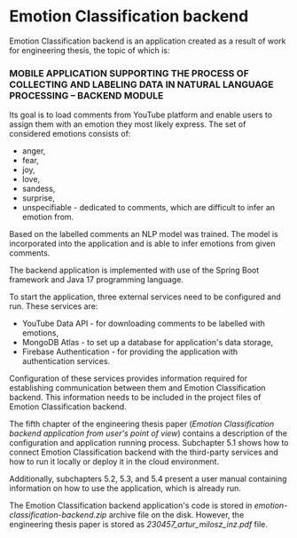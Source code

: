 # Emotion Classification backend

Emotion Classification backend is an application created as a result of work for engineering thesis, the topic of which is:

### MOBILE APPLICATION SUPPORTING THE PROCESS OF COLLECTING AND LABELING DATA IN NATURAL LANGUAGE PROCESSING – BACKEND MODULE

Its goal is to load comments from YouTube platform and enable users to assign them with an emotion they most likely express. The set of considered emotions consists of:

- anger,
- fear,
- joy,
- love,
- sandess,
- surprise,
- unspecifiable - dedicated to comments, which are difficult to infer an emotion from.

Based on the labelled comments an NLP model was trained.
The model is incorporated into the application and is able to infer emotions from given comments.

The backend application is implemented with use of the Spring Boot framework and Java 17 programming language.

To start the application, three external services need to be configured and run. These services are:

- YouTube Data API - for downloading comments to be labelled with emotions,
- MongoDB Atlas - to set up a database for application's data storage,
- Firebase Authentication - for providing the application with authentication services.

Configuration of these services provides information required for establishing communication between them and Emotion Classification backend. This information needs to be included in the project files of Emotion Classification backend.

The fifth chapter of the engineering thesis paper (*Emotion Classification backend application from user's point of view*) contains a description of the configuration and application running process. Subchapter 5.1 shows how to connect Emotion Classification backend with the third-party services and how to run it locally or deploy it in the cloud environment.

Additionally, subchapters 5.2, 5.3, and 5.4 present a user manual containing information on how to use the application, which is already run.

The Emotion Classification backend application's code is stored in *emotion-classification-backend.zip* archive file on the disk. However, the engineering thesis paper is stored as *230457_artur_milosz_inz.pdf* file. 